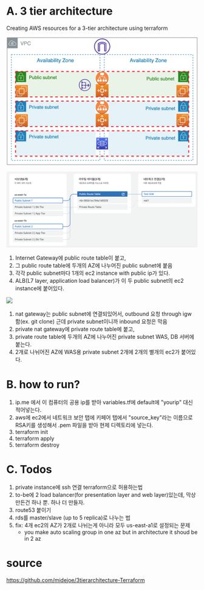 # A. 3 tier architecture

Creating AWS resources for a 3-tier architecture using terraform

![](./images/tobe.png)

![](./images/vpc-1.png)
1. Internet Gateway에 public route table이 붙고,
2. 그 public route table에 두개의 AZ에 나누어진 public subnet에 붙음
3. 각각 public subnet마다 1개의 ec2 instance with public ip가 있다.
4. ALB(L7 layer, application load balancer)가 이 두 public subnet의 ec2 instance에 붙어있다.


![](./image/vpc-2.png)

1. nat gateway는 public subnet에 연결되있어서, outbound 요청 through igw 함(ex. git clone) 근데 private subnet이니까 inbound 요청은 막음
2. private nat gateway에 private route table에 붙고,
3. private route table에 두개의 AZ에 나누어진 private subnet WAS, DB 서버에 붙는다.
4. 2개로 나뉘어진 AZ에 WAS용 private subnet 2개에 2개의 별개의 ec2가 붙어있다.


# B. how to run?

1. ip.me 에서 이 컴퓨터의 공용 ip를 받아 variables.tf에 default에 "yourip" 대신 적어넣는다.
2. aws에 ec2에서 네트워크 보안 탭에 키페어 탭에서 "source_key"라는 이름으로 RSA키를 생성해서 .pem 파일을 받아 현제 디렉토리에 넣는다.
3. terraform init
4. terraform apply
5. terraform destroy


# C. Todos

1. private instance에 ssh 연결 terraform으로 허용하는법
2. to-be에 2 load balancer(for presentation layer and web layer)있는데, 막상 만든건 하나 뿐. 하나 더 만들자.
3. route53 붙이기
4. rds를 master/slave (up to 5 replica)로 나누는 법
5. fix: 4개 ec2의 AZ가 2개로 나뉘는게 아니라 모두 us-east-a1로 설정되는 문제
	- you make auto scaling group in one az but in architecture it shoud be in 2 az

# source
https://github.com/midejoe/3tierarchitecture-Terraform
